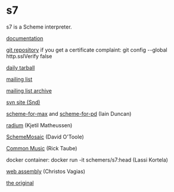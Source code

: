 <!-- The content of this file has not been modified. 
     It is included with its original attribution as 
     part of the 'AutoScheme' project.
-->
<!--
s7, a Scheme interpreter

  derived from TinyScheme 1.39, but not a single byte of that code remains
  SPDX-License-Identifier: 0BSD

Bill Schottstaedt, bil@ccrma.stanford.edu

Mike Scholz provided the FreeBSD support (complex trig funcs, etc)
Rick Taube, Andrew Burnson, Donny Ward, and Greg Santucci provided the MS Visual C++ support
Kjetil Matheussen provided the mingw support
chai xiaoxiang provided the msys2 support
-->
# s7

s7 is a Scheme interpreter.

[documentation](https://ccrma.stanford.edu/software/snd/snd/s7.html)

[git repository](https://cm-gitlab.stanford.edu/bil/s7.git)
  if you get a certificate complaint: git config --global http.sslVerify false

[daily tarball](https://ccrma.stanford.edu/software/s7/s7.tar.gz)

[mailing list](http://ccrma-mail.stanford.edu/mailman/listinfo/cmdist)

[mailing list archive](https://cm-mail.stanford.edu/pipermail/cmdist/)

[svn site (Snd)](https://sourceforge.net/p/snd/svn1/)

[scheme-for-max](https://github.com/iainctduncan/scheme-for-max) and [scheme-for-pd](https://github.com/iainctduncan/scheme-for-pd) (Iain Duncan)

[radium](https://users.notam02.no/~kjetism/radium/) (Kjetil Matheussen)

[SchemeMosaic](http://xelf.me/scheme-mosaic.html) (David O'Toole)

[Common Music](http://commonmusic.sourceforge.net/) (Rick Taube)

docker container: docker run -it schemers/s7:head (Lassi Kortela)

[web assembly](https://github.com/actonDev/s7-playground/) (Christos Vagias)

[the original](https://en.wikipedia.org/wiki/Sunbeam_S7_and_S8)
